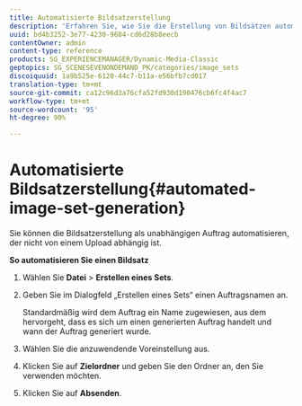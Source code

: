 ```yaml
---
title: Automatisierte Bildsatzerstellung
description: 'Erfahren Sie, wie Sie die Erstellung von Bildsätzen automatisieren. '
uuid: bd4b3252-3e77-4230-9684-cd6d28b8eecb
contentOwner: admin
content-type: reference
products: SG_EXPERIENCEMANAGER/Dynamic-Media-Classic
geptopics: SG_SCENESEVENONDEMAND_PK/categories/image_sets
discoiquuid: 1a9b525e-6120-44c7-b11a-e56bfb7cd017
translation-type: tm+mt
source-git-commit: ca12c96d3a76cfa52fd930d190476cb6fc4f4ac7
workflow-type: tm+mt
source-wordcount: '95'
ht-degree: 90%

---
```



# Automatisierte Bildsatzerstellung{#automated-image-set-generation}

<!-- 

Comment Type: remark
Last Modified By: 
Last Modified Date: 

<p>New for 6.5</p>

 -->

Sie können die Bildsatzerstellung als unabhängigen Auftrag automatisieren, der nicht von einem Upload abhängig ist.

**So automatisieren Sie einen Bildsatz**

1. Wählen Sie **Datei** > **Erstellen eines Sets**.
1. Geben Sie im Dialogfeld „Erstellen eines Sets“ einen Auftragsnamen an.

   Standardmäßig wird dem Auftrag ein Name zugewiesen, aus dem hervorgeht, dass es sich um einen generierten Auftrag handelt und wann der Auftrag generiert wurde.

1. Wählen Sie die anzuwendende Voreinstellung aus.
1. Klicken Sie auf **Zielordner** und geben Sie den Ordner an, den Sie verwenden möchten.
1. Klicken Sie auf **Absenden**.

